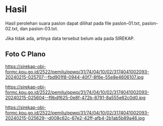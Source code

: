 # Hasil

Hasil perolehan suara paslon dapat dilihat pada file paslon-01.txt, paslon-02.txt, dan paslon-03.txt.

Jika tidak ada, artinya data tersebut belum ada pada SIREKAP.

## Foto C Plano

https://sirekap-obj-formc.kpu.go.id/2522/pemilu/ppwp/31/74/04/10/02/3174041002093-20240215-025707--fbd901f8-0944-40f7-8f6e-55e8e4606107.jpg

https://sirekap-obj-formc.kpu.go.id/2522/pemilu/ppwp/31/74/04/10/02/3174041002093-20240215-025604--f9bdf625-0e8f-472b-8791-8a555e62c0d0.jpg

https://sirekap-obj-formc.kpu.go.id/2522/pemilu/ppwp/31/74/04/10/02/3174041002093-20240215-025629--d008c62c-67e2-42ff-afb4-2b1ab5b89a46.jpg
